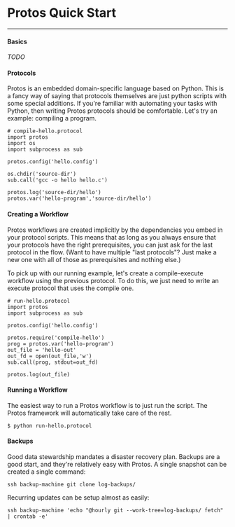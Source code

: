 # Protos Quick Start

----

#### Basics
*TODO*

#### Protocols
Protos is an embedded domain-specific language based on Python.
This is a fancy way of saying that protocols themselves are just python scripts with some special additions.
If you're familiar with automating your tasks with Python, then writing Protos protocols should be comfortable.
Let's try an example: compiling a program.

    # compile-hello.protocol
    import protos
    import os
    import subprocess as sub

    protos.config('hello.config')

    os.chdir('source-dir')
    sub.call('gcc -o hello hello.c')

    protos.log('source-dir/hello')
    protos.var('hello-program','source-dir/hello')

#### Creating a Workflow
Protos workflows are created implicitly by the dependencies you embed in your protocol scripts.
This means that as long as you always ensure that your protocols have the right prerequisites, you can just ask for the last protocol in the flow.
(Want to have multiple "last protocols"? Just make a new one with all of those as prerequisites and nothing else.)

To pick up with our running example, let's create a compile-execute workflow using the previous protocol. To do this, we just need to write an execute protocol that uses the compile one.

    # run-hello.protocol
    import protos
    import subprocess as sub

    protos.config('hello.config')

    protos.require('compile-hello')
    prog = protos.var('hello-program')
    out_file = 'hello-out'
    out_fd = open(out_file,'w')
    sub.call(prog, stdout=out_fd)

    protos.log(out_file)

#### Running a Workflow
The easiest way to run a Protos workflow is to just run the script.
The Protos framework will automatically take care of the rest.

    $ python run-hello.protocol

#### Backups
Good data stewardship mandates a disaster recovery plan. Backups are a good start, and they're relatively easy with Protos.
A single snapshot can be created a single command:

    ssh backup-machine git clone log-backups/

Recurring updates can be setup almost as easily:

    ssh backup-machine 'echo "@hourly git --work-tree=log-backups/ fetch" | crontab -e'
  

